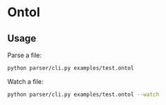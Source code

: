 # Ontol

## Usage

Parse a file:

```bash
python parser/cli.py examples/test.ontol
```

Watch a file:

```bash
python parser/cli.py examples/test.ontol --watch
```
